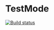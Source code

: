 # TestMode
[![Build status](https://ci.appveyor.com/api/projects/status/r9tembvkgrxpwxlw?svg=true)](https://ci.appveyor.com/project/Vilfredo11/testmode)
